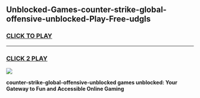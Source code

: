 
## Unblocked-Games-counter-strike-global-offensive-unblocked-Play-Free-udgls
<h3>
<a href="https://premium76.site?title=counter-strike-global-offensive-unblocked&ref=18A1">CLICK TO PLAY</a></h3>
<hr>

<h3>
<a href="https://premium76.site?title=counter-strike-global-offensive-unblocked&ref=18A1">CLICK 2 PLAY</a>
  
</h3>

<a href="https://premium76.site?title=counter-strike-global-offensive-unblocked&ref=18A1"><img src="https://clearcache.store/games.png"></a>


**counter-strike-global-offensive-unblocked games unblocked: Your Gateway to Fun and Accessible Online Gaming**
